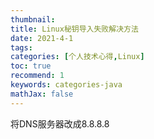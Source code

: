 ```yaml
---
thumbnail:
title: Linux秘钥导入失败解决方法
date: 2021-4-1
tags:
categories: [个人技术心得,Linux]
toc: true
recommend: 1
keywords: categories-java
mathJax: false
---
```


将DNS服务器改成8.8.8.8